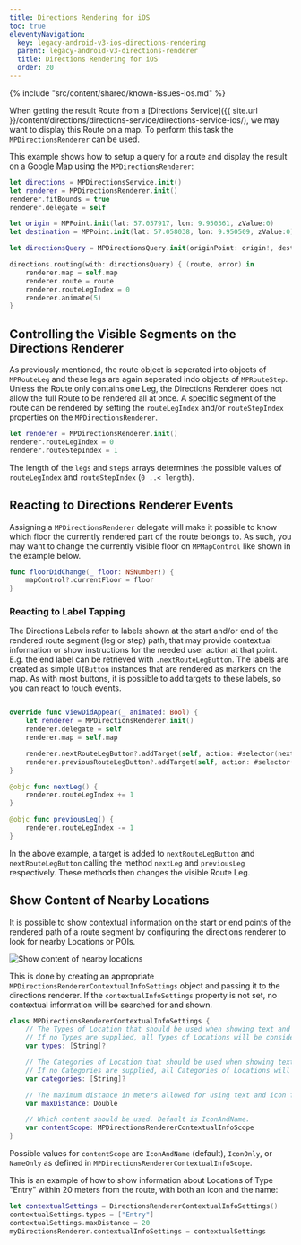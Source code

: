 ```yaml
---
title: Directions Rendering for iOS
toc: true
eleventyNavigation:
  key: legacy-android-v3-ios-directions-rendering
  parent: legacy-android-v3-directions-renderer
  title: Directions Rendering for iOS
  order: 20
---
```


<!-- Known Issues -->
{% include "src/content/shared/known-issues-ios.md" %}

When getting the result Route from a [Directions Service]({{ site.url }}/content/directions/directions-service/directions-service-ios/), we may want to display this Route on a map. To perform this task the `MPDirectionsRenderer` can be used.

This example shows how to setup a query for a route and display the result on a Google Map using the `MPDirectionsRenderer`:

```swift
let directions = MPDirectionsService.init()
let renderer = MPDirectionsRenderer.init()
renderer.fitBounds = true
renderer.delegate = self

let origin = MPPoint.init(lat: 57.057917, lon: 9.950361, zValue:0)
let destination = MPPoint.init(lat: 57.058038, lon: 9.950509, zValue:0)

let directionsQuery = MPDirectionsQuery.init(originPoint: origin!, destination: destination!)

directions.routing(with: directionsQuery) { (route, error) in
    renderer.map = self.map
    renderer.route = route
    renderer.routeLegIndex = 0
    renderer.animate(5)
}
```

## Controlling the Visible Segments on the Directions Renderer

As previously mentioned, the route object is seperated into objects of `MPRouteLeg` and these legs are again seperated indo objects of `MPRouteStep`. Unless the Route only contains one Leg, the Directions Renderer does not allow the full Route to be rendered all at once. A specific segment of the route can be rendered by setting the `routeLegIndex` and/or `routeStepIndex` properties on the `MPDirectionsRenderer`.

```swift
let renderer = MPDirectionsRenderer.init()
renderer.routeLegIndex = 0
renderer.routeStepIndex = 1
```

The length of the `legs` and `steps` arrays determines the possible values of `routeLegIndex` and `routeStepIndex` (`0 ..< length`).

## Reacting to Directions Renderer Events

Assigning a `MPDirectionsRenderer` delegate will make it possible to know which floor the currently rendered part of the route belongs to. As such, you may want to change the currently visible floor on `MPMapControl` like shown in the example below.

```swift
func floorDidChange(_ floor: NSNumber!) {
    mapControl?.currentFloor = floor
}
```

### Reacting to Label Tapping

The Directions Labels refer to labels shown at the start and/or end of the rendered route segment (leg or step) path, that may provide contextual information or show instructions for the needed user action at that point. E.g. the end label can be retrieved with `.nextRouteLegButton`. The labels are created as simple `UIButton` instances that are rendered as markers on the map. As with most buttons, it is possible to add targets to these labels, so you can react to touch events.

```swift

override func viewDidAppear(_ animated: Bool) {
    let renderer = MPDirectionsRenderer.init()
    renderer.delegate = self
    renderer.map = self.map

    renderer.nextRouteLegButton?.addTarget(self, action: #selector(nextLeg), for: .touchUpInside)
    renderer.previousRouteLegButton?.addTarget(self, action: #selector(previousLeg), for: .touchUpInside)
}

@objc func nextLeg() {
    renderer.routeLegIndex += 1
}

@objc func previousLeg() {
    renderer.routeLegIndex -= 1
}

```

In the above example, a target is added to `nextRouteLegButton` and  `nextRouteLegButton` calling the method `nextLeg` and `previousLeg` respectively. These methods then changes the visible Route Leg.

## Show Content of Nearby Locations

It is possible to show contextual information on the start or end points of the rendered path of a route segment by configuring the directions renderer to look for nearby Locations or POIs.

![Show content of nearby locations](/assets/ios/directions-renderer/directions_renderer_contextual_info.png)

This is done by creating an appropriate `MPDirectionsRendererContextualInfoSettings` object and passing it to the directions renderer. If the `contextualInfoSettings` property is not set, no contextual information will be searched for and shown.

```swift
class MPDirectionsRendererContextualInfoSettings {
    // The Types of Location that should be used when showing text and icon for a start or end marker.
    // If no Types are supplied, all Types of Locations will be considered.
    var types: [String]?

    // The Categories of Location that should be used when showing text and icon for a start or end marker.
    // If no Categories are supplied, all Categories of Locations will be considered.
    var categories: [String]?

    // The maximum distance in meters allowed for using text and icon from a Location. Leave blank for a default of 5 meters.
    var maxDistance: Double

    // Which content should be used. Default is IconAndName.
    var contentScope: MPDirectionsRendererContextualInfoScope
}
```

Possible values for `contentScope` are `IconAndName` (default), `IconOnly`, or `NameOnly` as defined in `MPDirectionsRendererContextualInfoScope`.

This is an example of how to show information about Locations of Type "Entry" within 20 meters from the route, with both an icon and the name:

```swift
let contextualSettings = DirectionsRendererContextualInfoSettings()
contextualSettings.types = ["Entry"]
contextualSettings.maxDistance = 20
myDirectionsRenderer.contextualInfoSettings = contextualSettings
```
